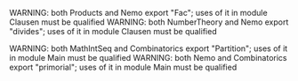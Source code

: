 WARNING: both Products and Nemo export "Fac"; uses of it in module Clausen must be qualified
WARNING: both NumberTheory and Nemo export "divides"; uses of it in module Clausen must be qualified

WARNING: both MathIntSeq and Combinatorics export "Partition"; uses of it in module Main must be qualified
WARNING: both Nemo and Combinatorics export "primorial"; uses of it in module Main must be qualified
